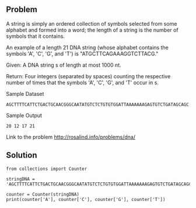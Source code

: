 ## Problem
A string is simply an ordered collection of symbols selected from some alphabet and formed into a word; the length of a string is the number of symbols that it contains.

An example of a length 21 DNA string (whose alphabet contains the symbols 'A', 'C', 'G', and 'T') is "ATGCTTCAGAAAGGTCTTACG."

Given: A DNA string s of length at most 1000 nt.

Return: Four integers (separated by spaces) counting the respective number of times that the symbols 'A', 'C', 'G', and 'T' occur in s.

Sample Dataset
```
AGCTTTTCATTCTGACTGCAACGGGCAATATGTCTCTGTGTGGATTAAAAAAAGAGTGTCTGATAGCAGC
```
Sample Output
```
20 12 17 21
```
Link to the problem
http://rosalind.info/problems/dna/

## Solution

```
from collections import Counter

stringDNA = 'AGCTTTTCATTCTGACTGCAACGGGCAATATGTCTCTGTGTGGATTAAAAAAAGAGTGTCTGATAGCAGC' 

counter = Counter(stringDNA)
print(counter['A'], counter['C'], counter['G'], counter['T'])

```
